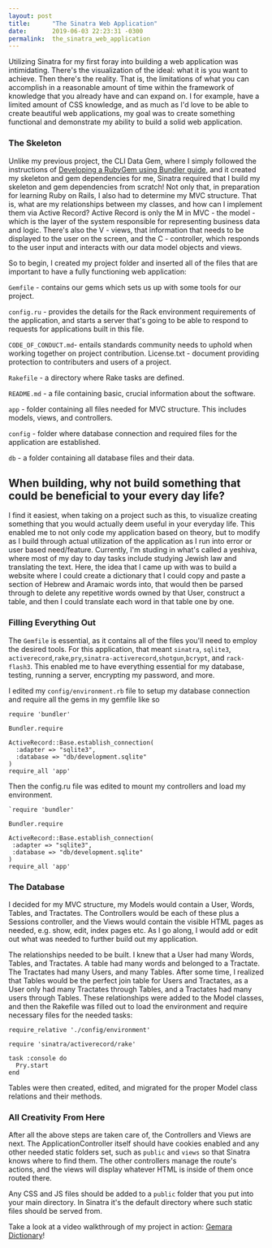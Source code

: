 ```yaml
---
layout: post
title:      "The Sinatra Web Application"
date:       2019-06-03 22:23:31 -0300
permalink:  the_sinatra_web_application
---
```


Utilizing Sinatra for my first foray into building a web application was intimidating. There's the visualization of the ideal: what it is you want to achieve. Then there's the reality. That is, the limitations of what you can accomplish in a reasonable amount of time within the framework of knowledge that you already have and can expand on. I for example, have a limited amount of CSS knowledge, and as much as I'd love to be able to create beautiful web applications, my goal was to create something functional and demonstrate my ability to build a solid web application.

### The Skeleton

Unlike my previous project, the CLI Data Gem, where I simply followed the instructions of [Developing a RubyGem using Bundler guide](https://bundler.io/v1.13/guides/creating_gem), and it created my skeleton and gem dependencies for me, Sinatra required that I build my skeleton and gem dependencies from scratch! Not only that, in preparation for learning Ruby on Rails, I also had to determine my MVC structure. That is, what are my relationships between my classes, and how can I implement them via Active Record? Active Record is only the M in MVC - the model - which is the layer of the system responsible for representing business data and logic. There's also the V - views, that information that needs to be displayed to the user on the screen, and the C - controller, which responds to the user input and interacts with our data model objects and views.

So to begin, I created my project folder and inserted all of the files that are important to have a fully functioning web application:

`Gemfile` - contains our gems which sets us up with some tools for our project.

`config.ru` - provides the details for the Rack environment requirements of the application, and starts a server that's going to be able to respond to requests for applications built in this file.

`CODE_OF_CONDUCT.md`- entails standards community needs to uphold when working together on project contribution.
License.txt - document providing protection to contributers and users of a project.

`Rakefile` - a directory where Rake tasks are defined.

`README.md` - a file containing basic, crucial information about the software.

`app` - folder containing all files needed for MVC structure. This includes models, views, and controllers.

`config` - folder where database connection and required files for the application are established.

`db` - a folder containing all database files and their data.

## When building, why not build something that could be beneficial to your every day life?

I find it easiest, when taking on a project such as this, to visualize creating something that you would actually deem useful in your everyday life. This enabled me to not only code my application based on theory, but to modify as I build through actual utilization of the application as I run into error or user based need/feature. Currently, I'm studing in what's called a yeshiva, where most of my day to day tasks include studying Jewish law and translating the text. Here, the idea that I came up with was to build a website where I could create a dictionary that I could copy and paste a section of Hebrew and Aramaic words into, that would then be parsed through to delete any repetitive words owned by that User, construct a table, and then I could translate each word in that table one by one.

### Filling Everything Out

The `Gemfile` is essential, as it contains all of the files you'll need to employ the desired tools. For this application, that meant `sinatra`, `sqlite3`, `activerecord`,`rake`,`pry`,`sinatra-activerecord`,`shotgun`,`bcrypt`, and `rack-flash3`. This enabled me to have everything essential for my database, testing, running a server, encrypting my password, and more.

I edited my `config/environment.rb` file to setup my database connection and require all the gems in my gemfile like so

```
require 'bundler'

Bundler.require

ActiveRecord::Base.establish_connection(
  :adapter => "sqlite3",
  :database => "db/development.sqlite"
)
require_all 'app'
```

 Then the config.ru file was edited to mount my controllers and load my environment.
 
 ```
 `require 'bundler'

Bundler.require

ActiveRecord::Base.establish_connection(
  :adapter => "sqlite3",
  :database => "db/development.sqlite"
)
require_all 'app'
```

### The Database

I decided for my MVC structure, my Models would contain a User, Words, Tables, and Tractates. The Controllers would be each of these plus a Sessions controller, and the Views would contain the visible HTML pages as needed, e.g. show, edit, index pages etc. As I go along, I would add or edit out what was needed to further build out my application.

The relationships needed to be built. I knew that a User had many Words, Tables, and Tractates. A table had many words and belonged to a Tractate. The Tractates had many Users, and many Tables. After some time, I realized that Tables would be the perfect join table for Users and Tractates, as a User only had many Tractates through Tables, and a Tractates had many users through Tables. These relationships were added to the Model classes, and then the Rakefile was filled out to load the environment and require necessary files for the needed tasks:

```
require_relative './config/environment'

require 'sinatra/activerecord/rake'

task :console do
  Pry.start
end
```

Tables were then created, edited, and migrated for the proper Model class relations and their methods.

### All Creativity From Here

After all the above steps are taken care of, the Controllers and Views are next. The ApplicationController itself should have cookies enabled and any other needed static folders set, such as `public` and `views` so that Sinatra knows where to find them. The other controllers manage the route's actions, and the views will display whatever HTML is inside of them once routed there.

Any CSS and JS files should be added to a `public` folder that you put into your main directory. In Sinatra it's the default directory where such static files should be served from.

Take a look at a video walkthrough of my project in action: [Gemara Dictionary](https://youtu.be/KBymCwTrjoM)!

